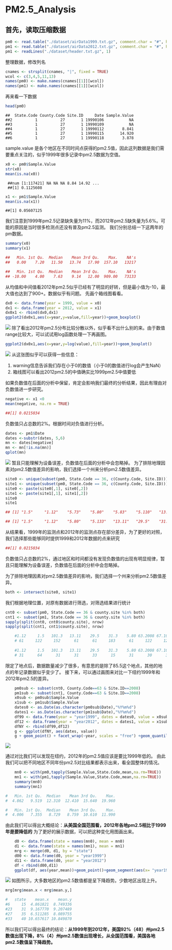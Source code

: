 ﻿# PM2.5_Analysis

首先，读取压缩数据
-----------

```r
pm0 <- read.table("./dataset/airData1999.txt.gz", comment.char = "#", header = FALSE, sep = "|",na.strings = "")
pm1 <- read.table("./dataset/airData2012.txt.gz", comment.char = "#", header = FALSE, sep = "|",na.strings = "")
pm1 <- readLines("./dataset/header.txt.gz", 1)
```

整理数据，修改列名
```r
cnames <- strsplit(cnames, "|", fixed = TRUE)
wcol <- c(3,4,5,11,13)
names(pm0) <- make.names(cnames[[1]][wcol])
names(pm1) <- make.names(cnames[[1]][wcol])
```

再来看一下数据

```r
head(pm0)
```

```
##  State.Code County.Code Site.ID     Date Sample.Value
##2          1          27       1 19990106           NA
##3          1          27       1 19990109           NA
##4          1          27       1 19990112        8.841
##5          1          27       1 19990115       14.920
##6          1          27       1 19990118        3.878
```
sample.value 是各个地区在不同时间点获得的pm2.5值，因此这列数据是我们需要重点关注的，似乎1999年很多记录中pm2.5数据为空值。
```R
x0 <- pm0$Sample.Value
str(x0)
mean(is.na(x0))
```
```
 ##num [1:117421] NA NA NA 8.84 14.92 ...
 ##[1] 0.1125608
```
```R
x1 <- pm1$Sample.Value
mean(is.na(x1))
```
```
##[1] 0.05607125
```
我们注意到1999年pm2.5记录缺失量为11%，而2012年pm2.5缺失量为5.6%。可能的原因是当时很多检测点还没有普及pm2.5监测。
我们分别总结一下这两年的pm数据。

```R
summary(x0)
summary(x1)
```
```R
##   Min. 1st Qu.  Median    Mean 3rd Qu.    Max.    NA's 
##   0.00    7.20   11.50   13.74   17.90  157.10   13217 

##   Min. 1st Qu.  Median    Mean 3rd Qu.    Max.    NA's 
## -10.00    4.00    7.63    9.14   12.00  909.00   73133 
```
从均值和中间值看2012年pm2.5似乎已经有了明显的好转，但是最小值为-10，最大值也达到了900+。数据似乎有问题。
先画个箱线图看看。
```R
dx0 <- data.frame(year = 1999, value = x0)
dx1 <- data.frame(year = 2012, value = x1)
dx0x1 <- rbind(dx0,dx1)
ggplot2(dx0x1,aes(x=year,y=value,fill=year))+geom_boxplot()
```

![](./images/Rplot05.png)
除了看出2012年pm2.5分布比较分散以外，似乎看不出什么别的来。由于数值range比较大，可以试试用log函数处理一下再画图。
```R
ggplot2(dx0x1,aes(x=year,y=log(value),fill=year))+geom_boxplot()
```
![](./images/Rplot06.png)
从这张图似乎可以获得一些信息：
1. warning信息告诉我们存在小于0的数值（小于0的数值进行log会产生NaN）
4. 箱线图可以看出2012pm2.5的中值确实比1999pm2.5中值要低


如果负数值在后面的分析中保留，肯定会影响我们最终的分析结果，因此有理由对负数值进一步研究。
```R
negative <- x1 <0
mean(negative, na.rm = TRUE) 
```
```R
##[1] 0.0215034
```
负数值只占总数的2%。根据时间对负值进行分析。
```R
dates <- pm1$Date
dates <-substr(dates, 5,6)
mn <- dates[negative]
mn <- mn[!is.na(mn)]
qplot(mn)
```
![](./images/Rplot07.png)
暂且只能理解为设备误差，负数值在后面的分析中会忽略掉。
为了排除地理因素对pm2.5数值差异的影响，我们选择一个州来分析pm2.5数值差异。
```R
site0 <- unique(subset(pm0, State.Code == 36, c(County.Code, Site.ID)))
site1 <- unique(subset(pm0, State.Code == 36, c(County.Code, Site.ID)))
site0 <- paste(site0[,1], site0[,2])
site1 <- paste(site1[,1], site1[,2])
site0
site1
```
```R
## [1] "1.5"     "1.12"    "5.73"    "5.80"    "5.83"    "5.110"   "13.11"   "27.1004" "29.2"    "29.5"    "29.1007" "31.3" ##   "47.11"   "47.76"   "55.6001" "59.5"    "59.8"    "59.11"   "61.10"   "61.56"   "61.62"   "63.2008" "65.2001" "67.19"  ## "67.1015" "81.94"   "81.97"   "85.55"   "85.67"   "89.3001" "93.3"    "101.3"   "103.1" 

## [1] "1.5"     "1.12"    "5.80"    "5.133"   "13.11"   "29.5"    "31.3"    "47.122"  "55.1007" "61.79"   "61.134"  "63.2008" "67.1015" "71.2"  "81.124"  "85.55"   "101.3"   "103.2" 
```
从结果看，1999年的监测点和2012年的监测点存在部分差异，为了更好的对照，我们选择那些能够同时提供1999和2012年数据的点来研究
```R
##[1] 0.0215034
```
负数值只占总数的2%，通过地区和时间都没有发现负数值的出现有明显规律，暂且只能理解为设备误差，负数值在后面的分析中会忽略掉。

为了排除地理因素对pm2.5数值差异的影响，我们选择一个州来分析pm2.5数值差异。
```R
both <- intersect(site0, site1)
```
我们根据地理位置，对原有数据进行筛选，对筛选结果进行统计
```R
cnt0 <- subset(pm0, State.Code == 36 & county.site %in% both)
cnt1 <- subset(pm1, State.Code == 36 & county.site %in% both)
sapply(split(cnt0, cnt0$county.site), nrow)
sapply(split(cnt1, cnt1$county.site), nrow)
```

```R
    #1.12     1.5   101.3   13.11    29.5    31.3    5.80 63.2008 67.1015   85.55 
    # 61     122     152      61      61     183      61     122     122       7 
     
    #1.12     1.5   101.3   13.11    29.5    31.3    5.80 63.2008 67.1015   85.55 
    # 31      64      31      31      33      15      31      30      31      31 
```
限定了地点后，数据数量减少了很多，有意思的是除了85.5这个地点，其他的地点的年记录数据似乎变少了。
接下来，可以通过画图来对比一下纽约1999年和2012年pm2.5的差异。
```R
    pm0sub <- subset(cnt0, County.Code==63 & Site.ID==2008)
    pm1sub <- subset(cnt1, County.Code==63 & Site.ID==2008)
    x0sub <- pm0sub$Sample.Value
    x1sub <- pm1sub$Sample.Value
    dates0 <- as.Date(as.character(pm0sub$Date),"%Y%m%d")
    dates1 <- as.Date(as.character(pm1sub$Date),"%Y%m%d")
    df99 <- data.frame(year = "year1999", dates = dates0, value = x0sub)
    df12 <- data.frame(year = "year2012", dates = dates1, value = x1sub)
    dfNY <- rbind(df99,df12)
    g <- ggplot(dfNY, aes(dates, value))
    g + geom_point() + facet_wrap(~year, scales = "free") +geom_quantile(formula = y ~y ,quantiles = 0.5) + ylim(0,45)
```
![](./images/Rplot09.png)
 
 
 通过对比我们可以发现在纽约，2012年的pm2.5值应该是要比1999年低的。
 由此我们可以把不同地区不同年份pm2.5对比结果都表示出来，看全国整体的情况。
```R    
    mn0 <- with(pm0,tapply(Sample.Value,State.Code,mean,na.rm=TRUE))
    mn1 <- with(pm1,tapply(Sample.Value,State.Code,mean,na.rm=TRUE))
    summary(mn0)
    summary(mn1)
```

```R
#   Min. 1st Qu.  Median    Mean 3rd Qu.    Max. 
#  4.862   9.519  12.310  12.410  15.640  19.960 

#   Min. 1st Qu.  Median    Mean 3rd Qu.    Max. 
#  4.006   7.355   8.729   8.759  10.610  11.990 
```
由此我们可以得出大概结论：**从美国全国范围看，2012年各地pm2.5相比于1999年是要降低的**
为了更好的展示数据，可以把这种变化用图画出来。
```R    
    d0 <- data.frame(state = names(mn0), mean = mn0)
    d1 <- data.frame(state = names(mn1), mean = mn1)
    mrg <- merge(d0, d1, by = "state")
    d00 <- data.frame(d0, year = "year1999")
    d11 <- data.frame(d0, year = "year2012")
    df < rbind(d00,d11)
    ggplot(df, aes(year,mean))+geom_point()+geom_segment(aes(x= "year1999",y= mrg[,2],xend = "year2012",yend=mrg[,3]),data = mrg)
```
![](./images/Rplot08.png)
如图所示，大多数地区的pm2.5数值都是呈下降趋势。少数地区出现上升。
```R    
mrg[mrg$mean.x < mrg$mean.y,]
```
```R    
#   state    mean.x    mean.y
#6     15  4.861821  8.749336
#23    31  9.167770  9.207489
#27    35  6.511285  8.089755
#33    40 10.657617 10.849870
```
所以我们可以得出最终的结论：**从1999年到2012年，美国92%（48）州pm2.5数值出现下降，8%（4）州pm2.5数值出现增长，从全国范围看，美国各地pm2.5数值呈下降趋势。**


